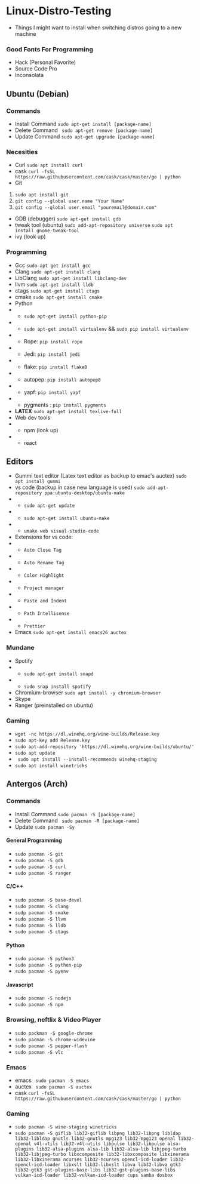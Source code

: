 # Linux-Distro-Testing
- Things I might want to install when switching distros going to a new machine 

### Good Fonts For Programming
- Hack (Personal Favorite)
- Source Code Pro
- Inconsolata

## Ubuntu (Debian)

### Commands
- Install Command ``` sudo apt-get install [package-name] ```
- Delete Command ``` sudo apt-get remove [package-name]```
- Update Command ``` sudo apt-get upgrade [package-name] ```

### Necesities
- Curl ```sudo apt install curl```
- cask ```curl -fsSL https://raw.githubusercontent.com/cask/cask/master/go | python```
- Git 
1. ```sudo apt install git```
2. ```git config --global user.name "Your Name"```
3. ```git config --global user.email "youremail@domain.com"```
- GDB (debugger) ```sudo apt-get install gdb```
- tweak tool (ubuntu) ```sudo add-apt-repository universe``` ```sudo apt install gnome-tweak-tool```
- ivy (look up)
### Programming 
- Gcc ```sudo-apt get install gcc```
- Clang ```sudo apt-get install clang```
- LibClang ```sudo apt-get install libclang-dev```
- llvm ```sudo apt-get install lldb```
- ctags ```sudo apt-get install ctags```
- cmake ```sudo apt-get install cmake```
- Python
- - ```sudo apt-get install python-pip```
- - ```sudo apt-get install virtualenv``` && ```sudo pip install virtualenv``` 
- - Rope: ```pip install rope``` 
- - Jedi: ```pip install jedi``` 
- - flake: ```pip install flake8``` 
- - autopep: ```pip install autopep8```  
- - yapf: ```pip install yapf``` 
- - pygments : ```pip install pygments```
- **LATEX** ```sudo apt-get install texlive-full```
- Web dev tools
- - npm (look up)
- - react
## Editors 
- Gummi text editor (Latex text editor as backup to emac's auctex) ```sudo apt install gummi```
-  vs code (backup in case new language is used) ```sudo add-apt-repository ppa:ubuntu-desktop/ubuntu-make```
- - ```sudo apt-get update```
- - ```sudo apt-get install ubuntu-make```
- - ```umake web visual-studio-code```
- Extensions for vs code: 
- - ```Auto Close Tag```
- - ```Auto Rename Tag```
- - ```Color Highlight```
- - ```Project manager```
- - ```Paste and Indent```
- - ```Path Intellisense```
- - ```Prettier```
- Emacs ```sudo apt-get install emacs26 auctex ```
### Mundane
- Spotify
- - ```sudo apt-get install snapd```
- - ```sudo snap install spotify```
- Chromium-browser ```sudo apt install -y chromium-browser```
- Skype
- Ranger (preinstalled on ubuntu) 

### Gaming
- ```wget -nc https://dl.winehq.org/wine-builds/Release.key ```
- ```sudo apt-key add Release.key```
- ```sudo apt-add-repository 'https://dl.winehq.org/wine-builds/ubuntu/' ```
- ``` sudo apt update ```
- ``` sudo apt install --install-recommends winehq-staging```
- ``` sudo apt install winetricks ```


## Antergos (Arch)

### Commands
- Install Command ``` sudo pacman -S [package-name] ```
- Delete Command ``` sudo pacman -R [package-name]```
- Update ``` sudo pacman -Sy ```

####  General Programming
-  ``` sudo pacman -S git ```
- ``` sudo pacman -S gdb ```
- ``` sudo pacman -S curl ```
- ``` sudo pacman -S ranger ```
#### C/C++
- ``` sudo pacman -S base-devel ```
- ``` sudo pacman -S clang ```
- ``` sudp pacman -S cmake ```
- ``` sudo pacman -S llvm ```
- ``` sudo pacman -S lldb ```
- ``` sudo pacman -S ctags ```
#### Python
- ``` sudo pacman -S python3 ```
- ``` sudo pacman -S python-pip ```
- ``` sudo pacman -S pyenv ```
#### Javascript
- ``` sudo pacman -S nodejs ```
- ``` sudo pacman -S npm ```

### Browsing, neftlix & Video Player
- ``` sudo packman -S google-chrome ```
-  ``` sudo pacman -S chrome-widevine ```
-  ``` sudo pacman -S pepper-flash ```
- ``` sudo pacman -S vlc ```
### Emacs
- emacs ``` sudo pacman -S emacs```
- auctex ``` sudo pacman -S auctex```
- cask ```curl -fsSL https://raw.githubusercontent.com/cask/cask/master/go | python```
### Gaming 
- ```sudo pacman -S wine-staging winetricks```
- ```sudo pacman -S giflib lib32-giflib libpng lib32-libpng libldap lib32-libldap gnutls lib32-gnutls mpg123 lib32-mpg123 openal lib32-openal v4l-utils lib32-v4l-utils libpulse lib32-libpulse alsa-plugins lib32-alsa-plugins alsa-lib lib32-alsa-lib libjpeg-turbo lib32-libjpeg-turbo libxcomposite lib32-libxcomposite libxinerama lib32-libxinerama ncurses lib32-ncurses opencl-icd-loader lib32-opencl-icd-loader libxslt lib32-libxslt libva lib32-libva gtk3 lib32-gtk3 gst-plugins-base-libs lib32-gst-plugins-base-libs vulkan-icd-loader lib32-vulkan-icd-loader cups samba dosbox ```
